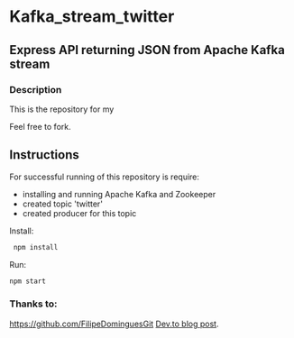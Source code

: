 # Kafka_stream_twitter
## Express API returning JSON from Apache Kafka stream

### Description
 
 This is the repository for my 


 Feel free to fork.

 ## Instructions
 
 
 For successful running of this repository is require:
 - installing and running Apache Kafka and Zookeeper
 - created topic 'twitter' 
 - created producer for this topic
 
 
 Install:
```bash
 npm install
 ```
 Run:
 ```bash
 npm start
 ```
 
 
### Thanks to:
https://github.com/FilipeDominguesGit
[Dev.to blog post](https://dev.to/filipedomingues/learning-nodejs-building-a-simple-express-api-part-i---project-setup).  